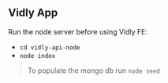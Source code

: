 
## Vidly App

Run the node server before using Vidly FE:
- `cd vidly-api-node`
- `node index`

> To populate the mongo db run `node seed`
